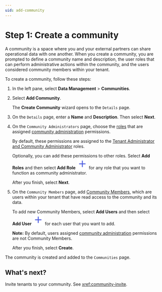 ```yaml
---
uid: add-community
---
```


# Step 1: Create a community

A community is a space where you and your external partners can share operational data with one another. When you create a community, you are prompted to define a community name and description, the user roles that can perform administrative actions within the community, and the users considered community members within your tenant.

To create a community, follow these steps:

1. In the left pane, select **Data Management** > **Communities**.

1. Select **Add Community**.

    The **Create Community** wizard opens to the `Details` page.

1. On the `Details` page, enter a **Name** and **Description**. Then select **Next**.

1. On the `Community Administrators` page, choose the [roles](xref:ccRoles) that are assigned [community administration](xref:ccRoles#community-administrators-preview) permissions.

    By default, these permissions are assigned to the [Tenant Administrator and Community Administrator](xref:ccRoles#tenant-roles) roles. 
    
    Optionally, you can add these permissions to other roles. Select **Add Roles** and then select **Add Role** ![add role](../_icons/plus-thick-alt.svg) for any role that you want to function as community administrator. 

    After you finish, select **Next**.

1. On the `Community Members` page, add [Community Members](xref:ccRoles#tenant-roles), which are users within your tenant that have read access to the community and its data.

    To add new Community Members, select **Add Users** and then select **Add User** ![add user](../_icons/plus-thick-alt.svg) for each user that you want to add.

    **Note:** By default, users assigned [community administration](xref:ccRoles#community-administrators-preview) permissions are not Community Members.

    After you finish, select **Create**.

The community is created and added to the `Communities` page.

## What's next?

Invite tenants to your community. See <xref:community-invite>.
